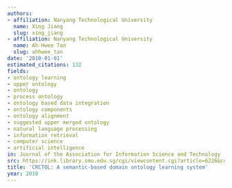 ```yaml
---
authors:
- affiliation: Nanyang Technological University
  name: Xing Jiang
  slug: xing_jiang
- affiliation: Nanyang Technological University
  name: Ah-Hwee Tan
  slug: ahhwee_tan
date: '2010-01-01'
estimated_citations: 132
fields:
- ontology learning
- upper ontology
- ontology
- process ontology
- ontology based data integration
- ontology components
- ontology alignment
- suggested upper merged ontology
- natural language processing
- information retrieval
- computer science
- artificial intelligence
in: Journal of the Association for Information Science and Technology
src: https://ink.library.smu.edu.sg/cgi/viewcontent.cgi?article=6226&context=sis_research
title: 'CRCTOL: A semantic-based domain ontology learning system'
year: 2010
---
```


